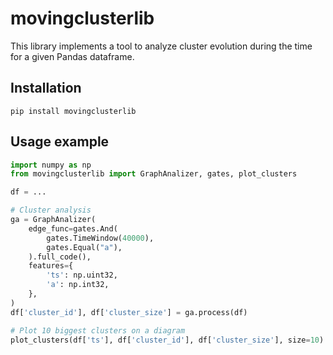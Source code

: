 # movingclusterlib

This library implements a tool to analyze cluster evolution during the time for a given Pandas dataframe.

## Installation

```
pip install movingclusterlib
```

## Usage example

```python
import numpy as np
from movingclusterlib import GraphAnalizer, gates, plot_clusters

df = ...

# Cluster analysis
ga = GraphAnalizer(
    edge_func=gates.And(
        gates.TimeWindow(40000),
        gates.Equal("a"),
    ).full_code(),
    features={
        'ts': np.uint32,
        'a': np.int32,
    },
)
df['cluster_id'], df['cluster_size'] = ga.process(df)

# Plot 10 biggest clusters on a diagram
plot_clusters(df['ts'], df['cluster_id'], df['cluster_size'], size=10)
```
